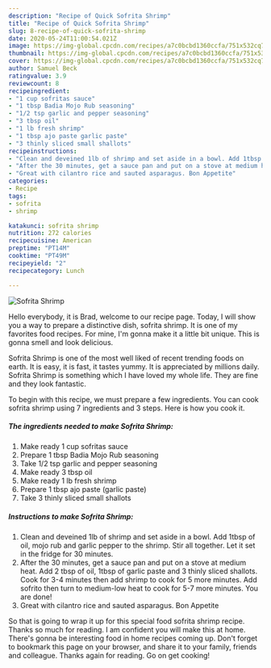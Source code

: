 ```yaml
---
description: "Recipe of Quick Sofrita Shrimp"
title: "Recipe of Quick Sofrita Shrimp"
slug: 8-recipe-of-quick-sofrita-shrimp
date: 2020-05-24T11:00:54.021Z
image: https://img-global.cpcdn.com/recipes/a7c0bcbd1360ccfa/751x532cq70/sofrita-shrimp-recipe-main-photo.jpg
thumbnail: https://img-global.cpcdn.com/recipes/a7c0bcbd1360ccfa/751x532cq70/sofrita-shrimp-recipe-main-photo.jpg
cover: https://img-global.cpcdn.com/recipes/a7c0bcbd1360ccfa/751x532cq70/sofrita-shrimp-recipe-main-photo.jpg
author: Samuel Beck
ratingvalue: 3.9
reviewcount: 8
recipeingredient:
- "1 cup sofritas sauce"
- "1 tbsp Badia Mojo Rub seasoning"
- "1/2 tsp garlic and pepper seasoning"
- "3 tbsp oil"
- "1 lb fresh shrimp"
- "1 tbsp ajo paste garlic paste"
- "3 thinly sliced small shallots"
recipeinstructions:
- "Clean and deveined 1lb of shrimp and set aside in a bowl. Add 1tbsp of oil, mojo rub and garlic pepper to the shrimp. Stir all together. Let it set in the fridge for 30 minutes."
- "After the 30 minutes, get a sauce pan and put on a stove at medium heat. Add 2 tbsp of oil, 1tbsp of garlic paste and 3 thinly sliced shallots. Cook for 3-4 minutes then add shrimp to cook for 5 more minutes. Add sofrito then turn to medium-low heat to cook for 5-7 more minutes. You are done!"
- "Great with cilantro rice and sauted asparagus. Bon Appetite"
categories:
- Recipe
tags:
- sofrita
- shrimp

katakunci: sofrita shrimp 
nutrition: 272 calories
recipecuisine: American
preptime: "PT14M"
cooktime: "PT49M"
recipeyield: "2"
recipecategory: Lunch

---
```



![Sofrita Shrimp](https://img-global.cpcdn.com/recipes/a7c0bcbd1360ccfa/751x532cq70/sofrita-shrimp-recipe-main-photo.jpg)

Hello everybody, it is Brad, welcome to our recipe page. Today, I will show you a way to prepare a distinctive dish, sofrita shrimp. It is one of my favorites food recipes. For mine, I'm gonna make it a little bit unique. This is gonna smell and look delicious.

Sofrita Shrimp is one of the most well liked of recent trending foods on earth. It is easy, it is fast, it tastes yummy. It is appreciated by millions daily. Sofrita Shrimp is something which I have loved my whole life. They are fine and they look fantastic.




To begin with this recipe, we must prepare a few ingredients. You can cook sofrita shrimp using 7 ingredients and 3 steps. Here is how you cook it.

<!--inarticleads1-->

##### The ingredients needed to make Sofrita Shrimp:

1. Make ready 1 cup sofritas sauce
1. Prepare 1 tbsp Badia Mojo Rub seasoning
1. Take 1/2 tsp garlic and pepper seasoning
1. Make ready 3 tbsp oil
1. Make ready 1 lb fresh shrimp
1. Prepare 1 tbsp ajo paste (garlic paste)
1. Take 3 thinly sliced small shallots




<!--inarticleads2-->

##### Instructions to make Sofrita Shrimp:

1. Clean and deveined 1lb of shrimp and set aside in a bowl. Add 1tbsp of oil, mojo rub and garlic pepper to the shrimp. Stir all together. Let it set in the fridge for 30 minutes.
1. After the 30 minutes, get a sauce pan and put on a stove at medium heat. Add 2 tbsp of oil, 1tbsp of garlic paste and 3 thinly sliced shallots. Cook for 3-4 minutes then add shrimp to cook for 5 more minutes. Add sofrito then turn to medium-low heat to cook for 5-7 more minutes. You are done!
1. Great with cilantro rice and sauted asparagus. Bon Appetite




So that is going to wrap it up for this special food sofrita shrimp recipe. Thanks so much for reading. I am confident you will make this at home. There's gonna be interesting food in home recipes coming up. Don't forget to bookmark this page on your browser, and share it to your family, friends and colleague. Thanks again for reading. Go on get cooking!
